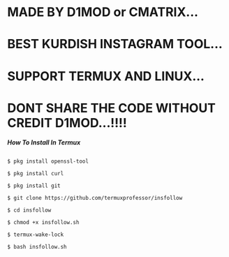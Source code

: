 # MADE BY D1MOD or CMATRIX...
# BEST KURDISH INSTAGRAM TOOL...
# SUPPORT TERMUX AND LINUX...
# DONT SHARE THE CODE WITHOUT CREDIT D1MOD...!!!!



***How To Install In Termux***
```$ pkg up -y

$ pkg install openssl-tool

$ pkg install curl

$ pkg install git

$ git clone https://github.com/termuxprofessor/insfollow

$ cd insfollow

$ chmod +x insfollow.sh

$ termux-wake-lock

$ bash insfollow.sh
